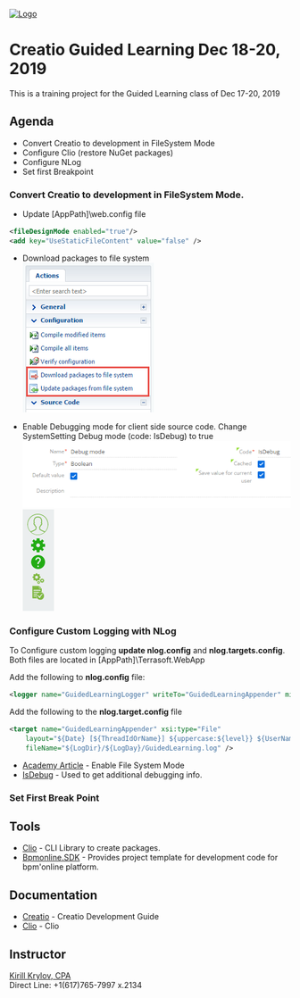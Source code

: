 [![Logo](https://www.creatio.com/sites/default/files/2019-10/creatio-main-logo.svg)](https://github.com/sindresorhus/awesome#readme)
# Creatio Guided Learning Dec 18-20, 2019  
This is a training project for the Guided Learning class of Dec 17-20, 2019

## Agenda
- Convert Creatio to development in FileSystem Mode
- Configure Clio (restore NuGet packages)
- Configure NLog
- Set first Breakpoint

### Convert Creatio to development in FileSystem Mode. 
- Update [AppPath]\web.config file
```xml
<fileDesignMode enabled="true"/>
<add key="UseStaticFileContent" value="false" />
```
- Download packages to file system <br/>
![Download Packages To FileSystem](Img/confguration_buttons.png)

- Enable Debugging mode for client side source code. Change SystemSetting Debug mode (code: IsDebug) to true<br/>
![EnableDebug](Img/EnableDebug.png)
![IsDebug](Img/IsDebug.png)

### Configure Custom Logging with NLog
To Configure custom logging **update nlog.config** and **nlog.targets.config**. Both files are located in [AppPath]\Terrasoft.WebApp

Add the following to **nlog.config** file:
```xml
<logger name="GuidedLearningLogger" writeTo="GuidedLearningAppender" minlevel="Info" final="true" />
```

Add the following to the **nlog.target.config** file
```xml
<target name="GuidedLearningAppender" xsi:type="File"
	layout="${Date} [${ThreadIdOrName}] ${uppercase:${level}} ${UserName} ${MethodName} - ${Message}"
	fileName="${LogDir}/${LogDay}/GuidedLearning.log" />
```

- [Academy Article](https://academy.creatio.com/documents/technic-sdk/7-15/introduction-9) - Enable File System Mode
- [IsDebug](https://academy.creatio.com/documents/technic-sdk/7-15/isdebug-mode) - Used to get additional debugging info.




### Set First Break Point



## Tools
- [Clio](https://github.com/Advance-Technologies-Foundation/clio) - CLI Library to create packages.
- [Bpmonline.SDK](https://www.nuget.org/packages/BpmonlineSDK/) - Provides project template for development code for bpm'online platform.

## Documentation
- [Creatio](https://academy.creatio.com/documents/technic-sdk/7-15/creatio-development-guide) - Creatio Development Guide
- [Clio](https://github.com/Advance-Technologies-Foundation/clio/blob/master/README.md) - Clio

## Instructor
<a href="mailto:k.krylov@creatio.com?subject=Guided%20Learning%20Dec%2017-20,%202019">Kirill Krylov, CPA</a><br />
Direct Line: +1(617)765-7997 x.2134

